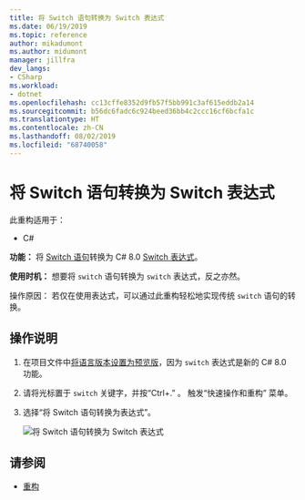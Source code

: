 ```yaml
---
title: 将 Switch 语句转换为 Switch 表达式
ms.date: 06/19/2019
ms.topic: reference
author: mikadumont
ms.author: midumont
manager: jillfra
dev_langs:
- CSharp
ms.workload:
- dotnet
ms.openlocfilehash: cc13cffe8352d9fb57f5bb991c3af615eddb2a14
ms.sourcegitcommit: b56dc6fadc6c924beed36bb4c2ccc16cf6bcfa1c
ms.translationtype: HT
ms.contentlocale: zh-CN
ms.lasthandoff: 08/02/2019
ms.locfileid: "68740058"
---
```

# <a name="convert-switch-statement-to-switch-expression"></a>将 Switch 语句转换为 Switch 表达式

此重构适用于：

- C#

**功能：** 将 [Switch 语句](/dotnet/csharp/language-reference/keywords/switch)转换为 C# 8.0 [Switch 表达式](/dotnet/csharp/whats-new/csharp-8#switch-expressions)。

**使用时机：** 想要将 `switch` 语句转换为 `switch` 表达式，反之亦然。 

操作原因：  若仅在使用表达式，可以通过此重构轻松地实现传统 `switch` 语句的转换。

## <a name="how-to"></a>操作说明

1. 在项目文件中[将语言版本设置为预览版](/dotnet/csharp/language-reference/configure-language-version#edit-the-project-file)，因为 `switch` 表达式是新的 C# 8.0 功能。
2. 请将光标置于 `switch` 关键字，并按“Ctrl+.”   。 触发“快速操作和重构”  菜单。
3. 选择“将 Switch 语句转换为表达式”。 

   ![将 Switch 语句转换为 Switch 表达式](media/convert-switch-statement-to-switch-expression.png) 

## <a name="see-also"></a>请参阅

- [重构](../refactoring-in-visual-studio.md)
